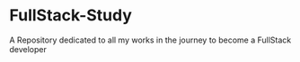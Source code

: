 # FullStack-Study
A Repository dedicated to all my works in the journey to become a FullStack developer
